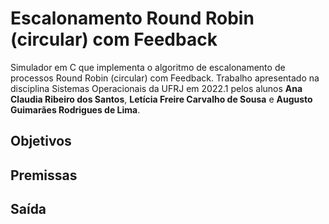 # Escalonamento Round Robin (circular) com Feedback
Simulador em C que implementa o algoritmo de escalonamento de processos Round Robin (circular) com Feedback. Trabalho apresentado na disciplina Sistemas Operacionais da UFRJ em 2022.1 pelos alunos **Ana Claudia Ribeiro dos Santos**, **Letícia Freire Carvalho de Sousa** e **Augusto Guimarães Rodrigues de Lima**.

## Objetivos

## Premissas

## Saída
